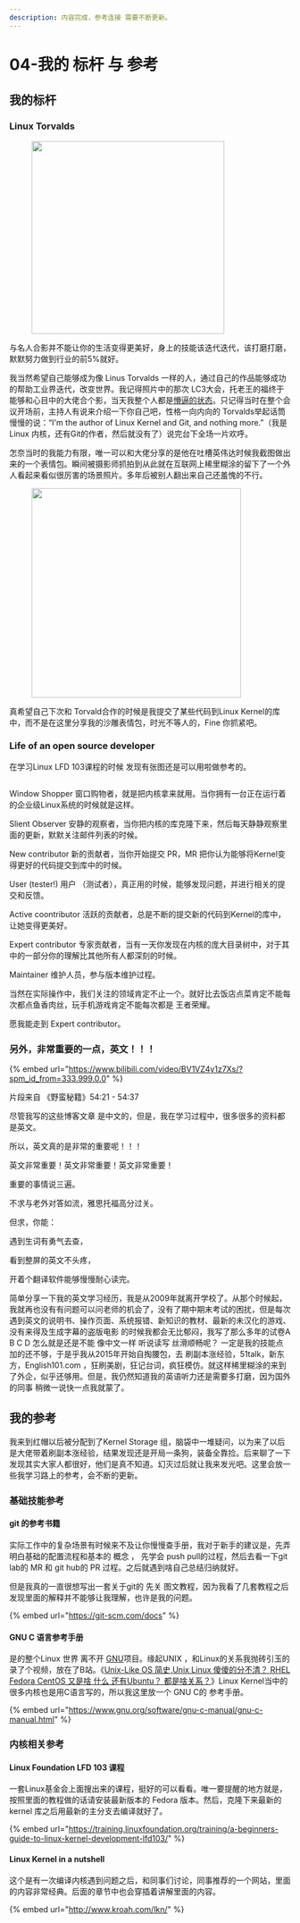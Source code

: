 ```yaml
---
description: 内容完成，参考连接 需要不断更新。
---
```


# 04-我的  标杆 与 参考

## 我的标杆

### Linux Torvalds



<figure><img src=".gitbook/assets/WithLinuxTorvalds.png" alt="" width="345"><figcaption></figcaption></figure>

与名人合影并不能让你的生活变得更美好，身上的技能该迭代迭代，该打磨打磨，默默努力做到行业的前5%就好。

我当然希望自己能够成为像 Linus Torvalds 一样的人，通过自己的作品能够成功的帮助工业界迭代，改变世界。我记得照片中的那次 LC3大会，托老王的福终于能够和心目中的大佬合个影，当天我整个人都是[懵逼的状态](https://linux.cn/article-9779-1.html)。只记得当时在整个会议开场前，主持人有说来介绍一下你自己吧，性格一向内向的 Torvalds举起话筒慢慢的说：“I'm the author of Linux Kernel and Git, and nothing more.”（我是Linux 内核，还有Git的作者，然后就没有了）说完台下全场一片欢呼。



怎奈当时的我能力有限，唯一可以和大佬分享的是他在吐槽英伟达时候我截图做出来的一个表情包。瞬间被摄影师抓拍到从此就在互联网上稀里糊涂的留下了一个外人看起来看似很厉害的场景照片。多年后被别人翻出来自己还羞愧的不行。

<figure><img src=".gitbook/assets/WeChatHistoryAboutPhotoWithLinuxTorvalds.jpg" alt="" width="375"><figcaption></figcaption></figure>

真希望自己下次和 Torvald合作的时候是我提交了某些代码到Linux Kernel的库中，而不是在这里分享我的沙雕表情包，时光不等人的，Fine 你抓紧吧。



### Life of an open source developer

在学习Linux LFD 103课程的时候 发现有张图还是可以用啦做参考的。

<figure><img src=".gitbook/assets/Life of an open source developer.jpg" alt=""><figcaption></figcaption></figure>

Window Shopper 窗口购物者，就是把内核拿来就用。当你拥有一台正在运行着的企业级Linux系统的时候就是这样。

Slient Observer 安静的观察者，当你把内核的库克隆下来，然后每天静静观察里面的更新，默默关注邮件列表的时候。

New contributor 新的贡献者，当你开始提交 PR，MR 把你认为能够将Kernel变得更好的代码提交到库中的时候。

User (tester!)  用户 （测试者），真正用的时候，能够发现问题，并进行相关的提交和反馈。

Active coontributor 活跃的贡献者，总是不断的提交新的代码到Kernel的库中，让她变得更美好。

Expert contributor 专家贡献者，当有一天你发现在内核的庞大目录树中，对于其中的一部分你的理解比其他所有人都深刻的时候。

Maintainer 维护人员，参与版本维护过程。



当然在实际操作中，我们关注的领域肯定不止一个。就好比去饭店点菜肯定不能每次都点鱼香肉丝，玩手机游戏肯定不能每次都是 王者荣耀。



愿我能走到 Expert contributor。



### 另外，非常重要的一点，英文！！！

{% embed url="https://www.bilibili.com/video/BV1VZ4y1z7Xs/?spm_id_from=333.999.0.0" %}

片段来自 《野蛮秘籍》54:21 - 54:37

尽管我写的这些博客文章 是中文的，但是，我在学习过程中，很多很多的资料都是英文。

所以，英文真的是非常的重要呢！！！ &#x20;

英文非常重要！英文非常重要！英文非常重要！

重要的事情说三遍。

不求与老外对答如流，雅思托福高分过关。

但求，你能：

&#x20;   遇到生词有勇气去查，

&#x20;   看到整屏的英文不头疼，

&#x20;   开着个翻译软件能够慢慢耐心读完。



简单分享一下我的英文学习经历，我是从2009年就离开学校了。从那个时候起，我就再也没有有问题可以问老师的机会了，没有了期中期末考试的困扰，但是每次遇到英文的说明书、操作页面、系统报错、新知识的教材、最新的未汉化的游戏、没有来得及生成字幕的盗版电影 的时候我都会无比郁闷，我写了那么多年的试卷A B C D 怎么就是还是不能 像中文一样 听说读写 丝滑顺畅呢？ 一定是我的技能点加的还不够，于是乎我从2015年开始自掏腰包，去 刷副本涨经验，51talk，新东方，English101.com ，狂刷美剧，狂记台词，疯狂模仿。就这样稀里糊涂的来到了外企，似乎还够用。但是，我仍然知道我的英语听力还是需要多打磨，因为国外的同事 稍微一说快一点我就蒙了。



## 我的参考

我来到红帽以后被分配到了Kernel Storage 组，脑袋中一堆疑问，以为来了以后是大佬带着刷副本涨经验，结果发现还是开局一条狗，装备全靠捡。后来聊了一下发现其实大家人都很好，他们是真不知道。幻灭过后就让我来发光吧。这里会放一些我学习路上的参考，会不断的更新。

### 基础技能参考



#### git 的参考书籍

实际工作中的复杂场景有时候来不及让你慢慢查手册，我对于新手的建议是，先弄明白基础的配置流程和基本的 概念  ， 先学会  push pull的过程，然后去看一下git lab的 MR  和 git hub的 PR 过程。之后就遇到啥自己总结归纳就好。

但是我真的一直很想写出一套关于git的 先关 图文教程，因为我看了几套教程之后发现里面的解释并不能够让我理解，也许是我的问题。

{% embed url="https://git-scm.com/docs" %}

#### GNU C 语言参考手册

是的整个Linux 世界 离不开 [GNU](https://www.gnu.org/)项目。缘起UNIX ，和Linux的关系我抛砖引玉的录了个视频，放在了B站。《[Unix-Like OS 简史,Unix Linux 傻傻的分不清？ RHEL Fedora CentOS 又是啥 什么 还有Ubuntu？ 都是啥关系？](https://www.bilibili.com/video/BV1eT4y1B7gn/?vd\_source=ec754628ea1727d1b22bfbb19d01131b)》Linux Kernel当中的很多内核也是用C语言写的，所以我这里放一个 GNU C的 参考手册。

{% embed url="https://www.gnu.org/software/gnu-c-manual/gnu-c-manual.html" %}



### 内核相关参考

#### Linux Foundation  LFD 103 课程

一套Linux基金会上面搜出来的课程，挺好的可以看看。唯一要提醒的地方就是，按照里面的教程做的话请安装最新版本的 Fedora 版本。然后，克隆下来最新的kernel 库之后用最新的主分支去编译就好了。

{% embed url="https://training.linuxfoundation.org/training/a-beginners-guide-to-linux-kernel-development-lfd103/" %}

#### Linux Kernel in a nutshell

这个是有一次编译内核遇到问题之后，和同事们讨论，同事推荐的一个网站，里面的内容非常经典。后面的章节中也会穿插着讲解里面的内容。

{% embed url="http://www.kroah.com/lkn/" %}



